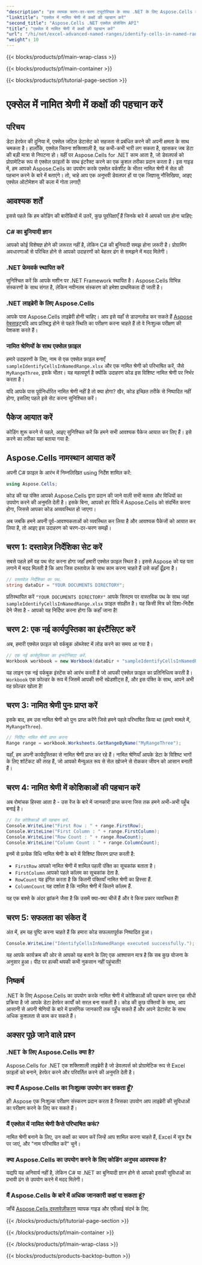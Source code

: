 ```yaml
---
"description": "इस व्यापक चरण-दर-चरण ट्यूटोरियल के साथ .NET के लिए Aspose.Cells का उपयोग करके Excel में नामित श्रेणी में कोशिकाओं को आसानी से पहचानें।"
"linktitle": "एक्सेल में नामित श्रेणी में कक्षों की पहचान करें"
"second_title": "Aspose.Cells .NET एक्सेल प्रोसेसिंग API"
"title": "एक्सेल में नामित श्रेणी में कक्षों की पहचान करें"
"url": "/hi/net/excel-advanced-named-ranges/identify-cells-in-named-range/"
"weight": 10
---
```


{{< blocks/products/pf/main-wrap-class >}}

{{< blocks/products/pf/main-container >}}

{{< blocks/products/pf/tutorial-page-section >}}

# एक्सेल में नामित श्रेणी में कक्षों की पहचान करें

## परिचय

डेटा हेरफेर की दुनिया में, एक्सेल जटिल डेटासेट को सहजता से प्रबंधित करने की अपनी क्षमता के साथ चमकता है। हालाँकि, एक्सेल जितना शक्तिशाली है, यह कभी-कभी भारी लग सकता है, खासकर जब डेटा की बड़ी मात्रा से निपटना हो। यहीं पर Aspose.Cells for .NET काम आता है, जो डेवलपर्स को प्रोग्रामेटिक रूप से एक्सेल फ़ाइलों के साथ इंटरैक्ट करने का एक कुशल तरीका प्रदान करता है। इस गाइड में, हम आपको Aspose.Cells का उपयोग करके एक्सेल वर्कशीट के भीतर नामित श्रेणी में सेल की पहचान करने के बारे में बताएंगे। तो, चाहे आप एक अनुभवी डेवलपर हों या एक जिज्ञासु नौसिखिया, आइए एक्सेल ऑटोमेशन की कला में गोता लगाएँ!

## आवश्यक शर्तें

इससे पहले कि हम कोडिंग की बारीकियों में उतरें, कुछ पूर्वापेक्षाएँ हैं जिनके बारे में आपको पता होना चाहिए:

### C# का बुनियादी ज्ञान

आपको कोई विशेषज्ञ होने की ज़रूरत नहीं है, लेकिन C# की बुनियादी समझ होना ज़रूरी है। प्रोग्रामिंग अवधारणाओं से परिचित होने से आपको उदाहरणों को बेहतर ढंग से समझने में मदद मिलेगी।

### .NET फ्रेमवर्क स्थापित करें 

सुनिश्चित करें कि आपके मशीन पर .NET Framework स्थापित है। Aspose.Cells विभिन्न संस्करणों के साथ संगत है, लेकिन नवीनतम संस्करण को हमेशा प्राथमिकता दी जाती है।

### .NET लाइब्रेरी के लिए Aspose.Cells

आपके पास Aspose.Cells लाइब्रेरी होनी चाहिए। आप इसे यहाँ से डाउनलोड कर सकते हैं [Aspose वेबसाइट](https://releases.aspose.com/cells/net/)यदि आप प्रतिबद्ध होने से पहले स्थिति का परीक्षण करना चाहते हैं तो वे निःशुल्क परीक्षण की पेशकश करते हैं।

### नामित श्रेणियों के साथ एक्सेल फ़ाइल

हमारे उदाहरणों के लिए, नाम से एक एक्सेल फ़ाइल बनाएँ `sampleIdentifyCellsInNamedRange.xlsx` और एक नामित श्रेणी को परिभाषित करें, जैसे `MyRangeThree`, इसके भीतर। यह महत्वपूर्ण है क्योंकि उदाहरण कोड इस विशिष्ट नामित श्रेणी पर निर्भर करता है।

यदि आपके पास पूर्वनिर्धारित नामित श्रेणी नहीं है तो क्या होगा? खैर, कोड इच्छित तरीके से निष्पादित नहीं होगा, इसलिए पहले इसे सेट करना सुनिश्चित करें।

## पैकेज आयात करें

कोडिंग शुरू करने से पहले, आइए सुनिश्चित करें कि हमने सभी आवश्यक पैकेज आयात कर लिए हैं। इसे करने का तरीका यहां बताया गया है:

## Aspose.Cells नामस्थान आयात करें

अपनी C# फ़ाइल के आरंभ में निम्नलिखित using निर्देश शामिल करें:

```csharp
using Aspose.Cells;
```

कोड की यह पंक्ति आपको Aspose.Cells द्वारा प्रदान की जाने वाली सभी क्लास और विधियों का उपयोग करने की अनुमति देती है। इसके बिना, आपको हर विधि में Aspose.Cells को संदर्भित करना होगा, जिससे आपका कोड अव्यवस्थित हो जाएगा।

अब जबकि हमने अपनी पूर्व-आवश्यकताओं को व्यवस्थित कर लिया है और आवश्यक पैकेजों को आयात कर लिया है, तो आइए इस उदाहरण को चरण-दर-चरण समझें।

## चरण 1: दस्तावेज़ निर्देशिका सेट करें

सबसे पहले हमें वह पथ सेट करना होगा जहाँ हमारी एक्सेल फ़ाइल स्थित है। इससे Aspose को यह पता लगाने में मदद मिलती है कि आप जिस दस्तावेज़ के साथ काम करना चाहते हैं उसे कहाँ ढूँढ़ना है।

```csharp
// दस्तावेज़ निर्देशिका का पथ.
string dataDir = "YOUR DOCUMENTS DIRECTORY";
```
प्रतिस्थापित करें `"YOUR DOCUMENTS DIRECTORY"` आपके सिस्टम पर वास्तविक पथ के साथ जहां `sampleIdentifyCellsInNamedRange.xlsx` फ़ाइल संग्रहीत है। यह किसी मित्र को दिशा-निर्देश देने जैसा है - आपको यह निर्दिष्ट करना होगा कि कहाँ जाना है!

## चरण 2: एक नई कार्यपुस्तिका का इंस्टैंसिएट करें

अब, हमारी एक्सेल फ़ाइल को वर्कबुक ऑब्जेक्ट में लोड करने का समय आ गया है।

```csharp
// एक नई कार्यपुस्तिका का इन्स्टेन्सिएट करें.
Workbook workbook = new Workbook(dataDir + "sampleIdentifyCellsInNamedRange.xlsx");
```
यह लाइन एक नई वर्कबुक इंस्टेंस को आरंभ करती है जो आपकी एक्सेल फ़ाइल का प्रतिनिधित्व करती है। `Workbook` एक फ़ोल्डर के रूप में जिसमें आपकी सभी स्प्रेडशीट्स हैं, और इस पंक्ति के साथ, आपने अभी वह फ़ोल्डर खोला है!

## चरण 3: नामित श्रेणी पुनः प्राप्त करें

इसके बाद, हम उस नामित श्रेणी को पुनः प्राप्त करेंगे जिसे हमने पहले परिभाषित किया था (हमारे मामले में, `MyRangeThree`).

```csharp
// निर्दिष्ट नामित श्रेणी प्राप्त करना
Range range = workbook.Worksheets.GetRangeByName("MyRangeThree");
```
यहाँ, हम अपनी कार्यपुस्तिका से नामित श्रेणी प्राप्त कर रहे हैं। नामित श्रेणियाँ आपके डेटा के विशिष्ट भागों के लिए शॉर्टकट की तरह हैं, जो आपको मैन्युअल रूप से सेल खोजने से रोककर जीवन को आसान बनाती हैं।

## चरण 4: नामित श्रेणी में कोशिकाओं की पहचान करें

अब रोमांचक हिस्सा आता है - उस रेंज के बारे में जानकारी प्राप्त करना जिस तक हमने अभी-अभी पहुँच बनाई है। 

```csharp
// रेंज कोशिकाओं की पहचान करें.
Console.WriteLine("First Row : " + range.FirstRow);
Console.WriteLine("First Column : " + range.FirstColumn);
Console.WriteLine("Row Count : " + range.RowCount);
Console.WriteLine("Column Count : " + range.ColumnCount);
```
इनमें से प्रत्येक विधि नामित श्रेणी के बारे में विशिष्ट विवरण प्राप्त करती है:
- `FirstRow` आपको नामित श्रेणी में शामिल पहली पंक्ति का सूचकांक बताता है।
- `FirstColumn` आपको पहले कॉलम का सूचकांक देता है.
- `RowCount` यह इंगित करता है कि कितनी पंक्तियाँ नामित श्रेणी का हिस्सा हैं.
- `ColumnCount` यह दर्शाता है कि नामित श्रेणी में कितने कॉलम हैं.

यह एक बक्से के अंदर झांकने जैसा है कि उसमें क्या-क्या चीजें हैं और वे किस प्रकार व्यवस्थित हैं!

## चरण 5: सफलता का संकेत दें

अंत में, हम यह पुष्टि करना चाहते हैं कि हमारा कोड सफलतापूर्वक निष्पादित हुआ।

```csharp
Console.WriteLine("IdentifyCellsInNamedRange executed successfully.");
```
यह आपके कार्यक्रम की ओर से आपको यह बताने के लिए एक आश्वासन मात्र है कि सब कुछ योजना के अनुसार हुआ। पीठ पर हल्की थपकी कभी नुकसान नहीं पहुंचाती!

## निष्कर्ष

.NET के लिए Aspose.Cells का उपयोग करके नामित श्रेणी में कोशिकाओं की पहचान करना एक सीधी प्रक्रिया है जो आपके डेटा हेरफेर कार्यों को सरल बना सकती है। कोड की कुछ पंक्तियों के साथ, आप आसानी से अपनी श्रेणियों के बारे में प्रासंगिक जानकारी तक पहुँच सकते हैं और अपने डेटासेट के साथ अधिक कुशलता से काम कर सकते हैं। 

## अक्सर पूछे जाने वाले प्रश्न

### .NET के लिए Aspose.Cells क्या है?
Aspose.Cells for .NET एक शक्तिशाली लाइब्रेरी है जो डेवलपर्स को प्रोग्रामेटिक रूप से Excel फ़ाइलों को बनाने, हेरफेर करने और परिवर्तित करने की अनुमति देती है।

### क्या मैं Aspose.Cells का निःशुल्क उपयोग कर सकता हूँ?
हाँ! Aspose एक निःशुल्क परीक्षण संस्करण प्रदान करता है जिसका उपयोग आप लाइब्रेरी की सुविधाओं का परीक्षण करने के लिए कर सकते हैं। 

### मैं एक्सेल में नामित श्रेणी कैसे परिभाषित करूं?
नामित श्रेणी बनाने के लिए, उन कक्षों का चयन करें जिन्हें आप शामिल करना चाहते हैं, Excel में सूत्र टैब पर जाएं, और "नाम परिभाषित करें" चुनें।

### क्या Aspose.Cells का उपयोग करने के लिए कोडिंग अनुभव आवश्यक है?
यद्यपि यह अनिवार्य नहीं है, लेकिन C# या .NET का बुनियादी ज्ञान होने से आपको इसकी सुविधाओं का प्रभावी ढंग से उपयोग करने में मदद मिलेगी।

### मैं Aspose.Cells के बारे में अधिक जानकारी कहां पा सकता हूं?
जाँचें [Aspose.Cells दस्तावेज़ीकरण](https://reference.aspose.com/cells/net/) व्यापक गाइड और एपीआई संदर्भ के लिए.

{{< /blocks/products/pf/tutorial-page-section >}}

{{< /blocks/products/pf/main-container >}}

{{< /blocks/products/pf/main-wrap-class >}}

{{< blocks/products/products-backtop-button >}}